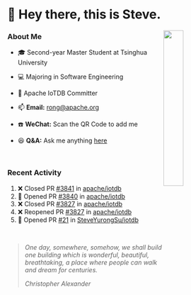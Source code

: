 # 👋 Hey there, this is Steve.

<a>
  <img align="right" width="30%" src="https://user-images.githubusercontent.com/30497621/126047807-d6858c6e-2049-4f77-b8af-f9998d1649da.jpeg"/>
</a>

### About Me
- 🎓 Second-year Master Student at Tsinghua University
- 💻 Majoring in Software Engineering
- 🚀 Apache IoTDB Committer


- 📫 **Email:** rong@apache.org
- ☎️ **WeChat:** Scan the QR Code to add me
- 😆 **Q&A:** Ask me anything <a href="https://github.com/SteveYurongSu/SteveYurongSu/issues">here</a>

<br>

### Recent Activity
<!--START_SECTION:activity-->
1. ❌ Closed PR [#3841](https://github.com/apache/iotdb/pull/3841) in [apache/iotdb](https://github.com/apache/iotdb)
2. 💪 Opened PR [#3840](https://github.com/apache/iotdb/pull/3840) in [apache/iotdb](https://github.com/apache/iotdb)
3. ❌ Closed PR [#3827](https://github.com/apache/iotdb/pull/3827) in [apache/iotdb](https://github.com/apache/iotdb)
4. ❌ Reopened PR [#3827](https://github.com/apache/iotdb/pull/3827) in [apache/iotdb](https://github.com/apache/iotdb)
5. 💪 Opened PR [#21](https://github.com/SteveYurongSu/iotdb/pull/21) in [SteveYurongSu/iotdb](https://github.com/SteveYurongSu/iotdb)
<!--END_SECTION:activity-->

<br>

> *One day, somewhere, somehow, we shall build one building which is wonderful, beautiful, breathtaking, a place where people can walk and dream for centuries.*
>
> *Christopher Alexander*
